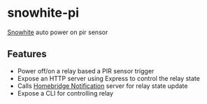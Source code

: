 # snowhite-pi

[Snowhite](https://github.com/nicklayb/snowhite) auto power on pir sensor

## Features

- Power off/on a relay based a PIR sensor trigger
- Expose an HTTP server using Express to control the relay state
- Calls [Homebridge Notification](https://github.com/Supereg/homebridge-http-notification-server) server for relay state update
- Expose a CLI for controlling relay
